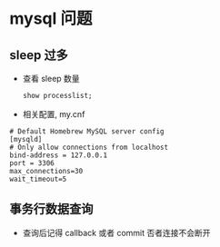 # mysql 问题

## sleep 过多

* 查看 sleep 数量
  
  ```sql
  show processlist;
  ```

* 相关配置, my.cnf

```
# Default Homebrew MySQL server config
[mysqld]
# Only allow connections from localhost
bind-address = 127.0.0.1
port = 3306
max_connections=30
wait_timeout=5

```

## 事务行数据查询

* 查询后记得 callback 或者 commit 否者连接不会断开
